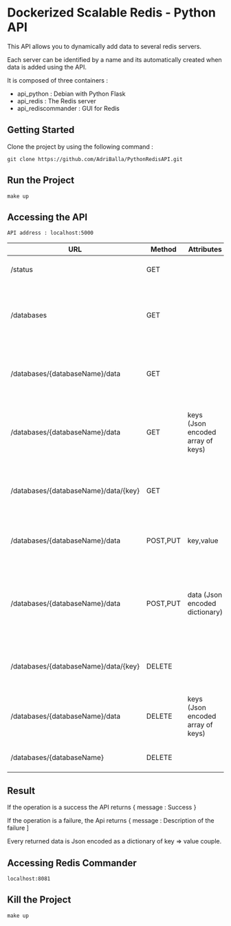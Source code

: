 # Dockerized Scalable Redis - Python API

This API allows you to dynamically add data to several redis servers. 

Each server can be identified by a name and its automatically created when data is added using the API.


It is composed of three containers : 

*    api_python         : Debian with Python Flask
*    api_redis          : The Redis server
*    api_rediscommander : GUI for Redis


## Getting Started

Clone the project by using the following command :

```
git clone https://github.com/AdriBalla/PythonRedisAPI.git
```

## Run the Project

```
make up
```

## Accessing the API

```
API address : localhost:5000
```

|URL|Method|Attributes|Description|
---|---|---|---|
/status|GET||Return the status of the API
/databases|GET||Return a Json dictionary of all databases names available
/databases/{databaseName}/data|GET||Return a Json dictionary of all entry in a database
/databases/{databaseName}/data|GET|keys (Json encoded array of keys) |Return a Json dictionary of the entry responding to keys in a database
/databases/{databaseName}/data/{key}|GET||Return a Json dictionary of the key value in the database
/databases/{databaseName}/data|POST,PUT|key,value|Insert or update the key value couple in a database
/databases/{databaseName}/data|POST,PUT|data (Json encoded dictionary)|Insert or update the key value couples encoded in a Json dictionary into a database
/databases/{databaseName}/data/{key}|DELETE||Delete a key value couple from a database
/databases/{databaseName}/data|DELETE|keys (Json encoded array of keys)|Delete a batch of key value couple from a database
/databases/{databaseName}|DELETE||Delete a whole database

## Result

If the operation is a success the API returns { message : Success }

If the operation is a failure, the Api returns { message : Description of the failure ]

Every returned data is Json encoded as a dictionary of key => value couple.

## Accessing Redis Commander

```
localhost:8081
```

## Kill the Project

```
make up
```


